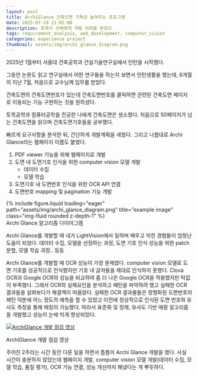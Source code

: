 ```yaml
---
layout: post
title: ArchiGlance 건축도면 가독성 높여주는 프로그램
date: 2025-07-29 21:01:00
description: 회계사 선배에게 개발 의뢰를 받았다
tags: requirement_analysis, web_development, computer_vision
categories: experience project
thumbnail: assets/img/archi_glance_diagram.png
---
```


2025년 1월부터 서울대 건축공학과 건설기술연구실에서 인턴을 시작했다.

그동안 논문도 읽고 연구실에서 어떤 연구들을 하는지 보면서 인턴생활을 했는데,
6개월이 지난 7월, 처음으로 교수님께 임무를 받았다.

건축도면의 건축도면번호가 있는데 건축도면번호를 클릭하면 관련된 건축도면 페이지로 이동되는 기능 구현하는 것을 원하셨다.

토목공학과 컴퓨터공학을 전공한 나에게 건축도면은 생소했다. 
처음으로 50페이지가 넘는 건축도면을 읽으며 건축도면기호들을 공부했다.

빠르게 요구사항을 분석한 뒤, 간단하게 개발계획을 세웠다.
그리고 나름대로 Archi Glance라는 웹페이지 이름도 붙였다.

1. PDF viewer 기능을 위해 웹페이지로 개발
2. 도면 내 도면기호 인식을 위한 computer vision 모델 개발
    - 데이터 수집
    - 모델 학습
3. 도면기호 내 도면번호 인식을 위한 OCR API 연결
4. 도면번호 mapping 및 pagination 기능 개발

<div class="row">
    <div class="col-sm mt-3 mt-md-0">
        {% include figure.liquid loading="eager" path="assets/img/archi_glance_diagram.png" title="example image" class="img-fluid rounded z-depth-1" %}
    </div>
</div>
<div class="caption">
    Archi Glance 알고리즘 다이어그램
</div>

Archi Glance를 개발할 때 내가 LightVision에서 일하며 배우고 익힌 경험들이 엄청난 도움이 되었다.
데이터 수집, 모델을 선정하는 과정, 도면 기호 인식 성능을 위한 patch 분할, 모델 학습 과정.. 등등

Archi Glance를 개발할 때 OCR 성능이 가장 문제였다.
computer vision 모델로 도면 기호를 성공적으로 인식했지만 기호 내 글자들을 제대로 인식하지 못했다. 
Clova OCR과 Google OCR의 성능을 비교하여 좀 더 나은 Google OCR을 적용했지만 턱없이 부족했다.
그래서 OCR의 실패요인을 분석하고 패턴을 파악하려 했고 실패한 OCR 결과들을 살펴보다가 해결책이 떠올랐다. 
실패한 OCR 결과물들은 정형화된 도면번호의 패턴 덕분에 어느 정도의 예측을 할 수 있었고 이전에 정상적으로 인식된 도면 번호와 유사도 측정을 통해 매칭이 가능했다.
따라서 표준화 및 정제, 유사도 기반 매핑 알고리즘을 개발했고 성능이 눈에 띄게 향상되었다.


[![ArchiGlance 개발 점검 영상](http://img.youtube.com/vi/oICY6NiGGWA/0.jpg)](https://youtu.be/oICY6NiGGWA)
<div class="caption">
    ArchiGlance 개발 점검 영상
</div>


주어진 2주라는 시간 동안 다른 일을 하면서 틈틈이 Archi Glance 개발을 했다.
사실 시간이 충분하지 않았는데 웹페이지 개발, computer vision 모델 개발(데이터 수집, 모델 학습, 품질 평가), OCR 기능 연결, 성능 개선까지 해냈다는 게 뿌듯하다.


